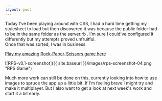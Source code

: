 ```yaml
---
layout: post
---
```

Today I've been playing around with CSS, I had a hard time getting my stylesheet to load but then discovered it was because the public folder had to be in the same folder as the server.rb .  I'm sure I could've configured it differently but my attempts proved unfruitful.  
Once that was sorted, I was in business.

[Play my amazing Rock-Paper-Scissors game here](https://afternoon-castle-6417.herokuapp.com/game)  

![RPS-v0.1-screenshot]({{ site.baseurl }}/images/rps-screenshot-04.png "RPS Game")

<!--more-->

Much more work can still be done on this, currently looking into how to use images to spruce the app up a little bit.  If I'm feeling brave I might try and make it multiplayer.  But I also want to get a look at next week's work and start it a bit early.
